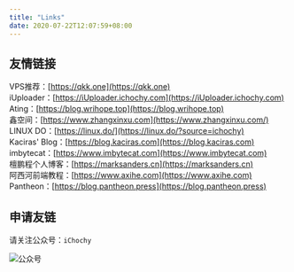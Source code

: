 ```yaml
---
title: "Links"
date: 2020-07-22T12:07:59+08:00
---
```


## 友情链接
VPS推荐：[https://qkk.one](https://qkk.one)  
iUploader：[https://iUploader.ichochy.com](https://iUploader.ichochy.com)  
Ating：[https://blog.wrihope.top](https://blog.wrihope.top)  
鑫空间：[https://www.zhangxinxu.com](https://www.zhangxinxu.com/)  
LINUX DO：[https://linux.do/](https://linux.do/?source=ichochy)  
Kaciras' Blog：[https://blog.kaciras.com](https://blog.kaciras.com)  
imbytecat：[https://www.imbytecat.com](https://www.imbytecat.com)  
檀鹏程个人博客：[https://marksanders.cn](https://marksanders.cn)  
阿西河前端教程：[https://www.axihe.com](https://www.axihe.com)  
Pantheon：[https://blog.pantheon.press](https://blog.pantheon.press)  

## 申请友链
请关注公众号：`iChochy`

![公众号](https://ichochy.com/wx.jpg)
